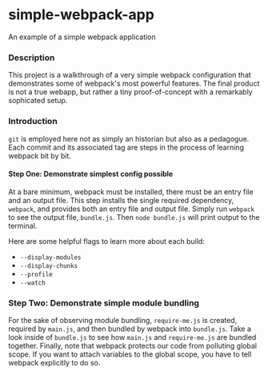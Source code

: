 # simple-webpack-app
An example of a simple webpack application

### Description
This project is a walkthrough of a very simple webpack configuration that
demonstrates some of webpack's most powerful features. The final product is not
a true webapp, but rather a tiny proof-of-concept with a remarkably sophicated
setup.

### Introduction
`git` is employed here not as simply an historian but also as a pedagogue. Each
commit and its associated tag are steps in the process of learning webpack bit
by bit.

#### Step One: Demonstrate simplest config possible
At a bare minimum, webpack must be installed, there must be an entry
file and an output file. This step installs the single required
dependency, `webpack`, and provides both an entry file and output
file. Simply run `webpack` to see the output file, `bundle.js`. Then
`node bundle.js` will print output to the terminal.

Here are some helpful flags to learn more about each build:

* `--display-modules`
* `--display-chunks`
* `--profile`
* `--watch`

### Step Two: Demonstrate simple module bundling

For the sake of observing module bundling, `require-me.js` is created,
required by `main.js`, and then bundled by webpack into `bundle.js`. Take a look
inside of `bundle.js` to see how `main.js` and `require-me.js` are bundled
together. Finally, note that webpack protects our code from polluting global
scope. If you want to attach variables to the global scope, you have to tell
webpack explicitly to do so.
